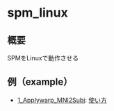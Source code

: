 # spm_linux

## 概要
SPMをLinuxで動作させる

## 例（example）

- [1_Applywarp_MNI2Subj](https://github.com/Hexans/spm_linux/tree/main/example/1_Applywarp_MNI2Subj): [使い方](https://www.aiprogrammers.net/entry/2020/11/18/182455)
